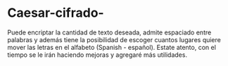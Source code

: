 # Caesar-cifrado-
Puede encriptar la cantidad de texto deseada, admite espaciado entre palabras y además tiene la posibilidad de escoger cuantos
lugares quiere mover las letras en el alfabeto (Spanish - español).
Estate atento, con el tiempo se le irán haciendo mejoras y agregaré más utilidades.
